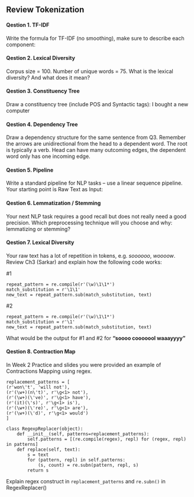 ## Review Tokenization

#### Qestion 1. TF-IDF #### 

Write the formula for TF-IDF (no smoothing), make sure to describe each component:


#### Qestion 2. Lexical Diversity #### 

Corpus size = 100. Number of unique words = 75. What is the lexical diversity? And what does it mean?


#### Qestion 3. Constituency Tree #### 

Draw a constituency tree (include POS and Syntactic tags): I bought a new computer

#### Qestion 4. Dependency Tree #### 

Draw a dependency structure for the same sentence from Q3. Remember the arrows are unidirectional from the head to a dependent word. The root is typically a verb. Head can have many outcoming edges, the dependent word only has one incoming edge.


#### Qestion 5. Pipeline #### 

Write a standard pipeline for NLP tasks – use a linear sequence pipeline. Your starting point is Raw Text as Input:


#### Qestion 6. Lemmatization / Stemming ####

Your next NLP task requires a good recall but does not really need a good precision. Which preprocessing technique will you choose and why: lemmatizing or stemming?


#### Qestion 7. Lexical Diversity #### 

Your raw text has a lot of repetition in tokens, e.g. _soooooo_, _woooow_. Review Ch3 (Sarkar) and explain how the following code works:

#1
```
repeat_pattern = re.compile(r'(\w)\1\1*')
match_substitution = r'\1\1'
new_text = repeat_pattern.sub(match_substitution, text)
```
#2
```
repeat_pattern = re.compile(r'(\w)\1\1*')
match_substitution = r'\1'
new_text = repeat_pattern.sub(match_substitution, text)
```
What would be the output for  #1 and #2 for **“soooo cooooool waaayyyy”**

#### Qestion 8. Contraction Map #### 

In Week 2 Practice and slides you were provided an example of Contractions Mapping using regex.
```
replacement_patterns = [
(r'won\'t', 'will not'),
(r'(\w+)(n\'t)', r'\g<1> not'),
(r'(\w+)(\'ve)', r'\g<1> have'),
(r'(it)(\'s)', r'\g<1> is'),
(r'(\w+)(\'re)', r'\g<1> are'),
(r'(\w+)(\'d)', r'\g<1> would')
]

class RegexpReplacer(object):
    def __init__(self, patterns=replacement_patterns):
        self.patterns = [(re.compile(regex), repl) for (regex, repl) in patterns]
    def replace(self, text):
        s = text
        for (pattern, repl) in self.patterns:
            (s, count) = re.subn(pattern, repl, s)
        return s
```
Explain regex construct in ```replacement_patterns``` and ```re.subn()``` in RegexReplacer()
